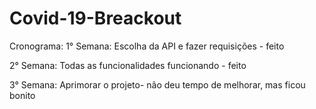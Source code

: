 # Covid-19-Breackout
Cronograma:
1° Semana: Escolha da API e fazer requisições - feito

2° Semana: Todas as funcionalidades funcionando - feito

3° Semana: Aprimorar o projeto- não deu tempo de melhorar, mas ficou bonito
